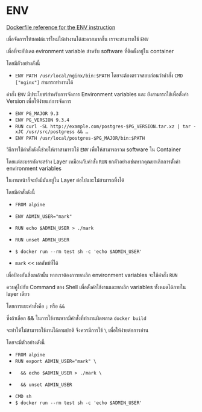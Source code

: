 # ENV

[Dockerfile reference for the ENV instruction](https://docs.docker.com/engine/reference/builder/#env)

เพื่อจัดการให้ซอฟต์แวร์ใหม่ให้ทำงานได้สะดวกมากขึ้น เราจะสามารถใช้ `ENV`

เพื่อที่จะอัปเดต evironment variable สำหรับ software ที่ติดตั้งอยู่ใน container

โดยมีตัวอย่างดังนี้

- `ENV PATH /usr/local/nginx/bin:$PATH` โดยจะต้องตรวจสอบก่อนว่าคำสั่ง `CMD ["nginx"]` สามารถทำงานได้

คำสั่ง `ENV` มีประโยชร์สำหรับการจัดการ Environment variables และ ยังสามารถใช้เพื่อตั้งค่า Version เพื่อให้ง่ายแก่การจัดการ

- `ENV PG_MAJOR 9.3`
- `ENV PG_VERSION 9.3.4`
- `RUN curl -SL http://example.com/postgres-$PG_VERSION.tar.xz | tar -xJC /usr/src/postgress && …`
- `ENV PATH /usr/local/postgres-$PG_MAJOR/bin:$PATH`

วิธีการใช้คำสั่งดังนี้ช่วยให้เราสามารถใช้ `ENV` เพื่อให้สามารถรวม software ใน Container

โดยแต่ละบรรทัดจะสร้าง Layer เหมือนกับคำสั่ง `RUN` ยกตัวอย่างเช่นหากคุณยกเลิกการตั้งค่า environment variables

ในงานหน้าก็จะยังมีมันอยู่ใน Layer ต่อไปและไม่สามารถทิ้งได้

โดยมีคำสั่งดังนี้

-   `FROM alpine`
-   `ENV ADMIN_USER="mark"`
-   `RUN echo $ADMIN_USER > ./mark`
-   `RUN unset ADMIN_USER`
-   `$ docker run --rm test sh -c 'echo $ADMIN_USER'`

-   `mark` << ผลลัพธ์ที่ได้

เพื่อป้องกันสิ่งเหล้านั้น หากเราต้องการยกเลิก environment variables จะใช้คำสั่ง `RUN`

ควบคู่ไปกับ Command ของ Shell เพื่อตั้งค่าใช้งานและยกเลิก variables ทั้งหมดได้ภายใน layer เดียว

โดยการแยะคำสั่งคือ `;` หรือ `&&` 

ซึ่งถ้าเลือก && ในการใช้งานหากมีคำสั่งที่ทำงานผิดพลาด `docker build `

จะทำให้ไม่สามารถใช้งานได้ตามปกติ จึงควรมีการใช้ `\` เพื่อให้ง่ายต่อการอ่าน

โดยจะมีตัวอย่างดังนี้

-   `FROM alpine`
-   `RUN export ADMIN_USER="mark" \`
-       && echo $ADMIN_USER > ./mark \
-       && unset ADMIN_USER
-   `CMD sh`
-   `$ docker run --rm test sh -c 'echo $ADMIN_USER'`


